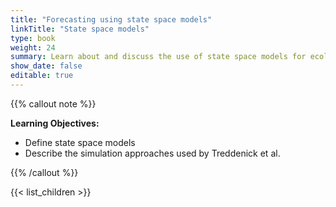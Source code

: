 ```yaml
---
title: "Forecasting using state space models"
linkTitle: "State space models"
type: book
weight: 24
summary: Learn about and discuss the use of state space models for ecological forecasting
show_date: false
editable: true
---
```


{{% callout note %}}

**Learning Objectives:**
* Define state space models
* Describe the simulation approaches used by Treddenick et al.

{{% /callout %}}

{{< list_children >}}
